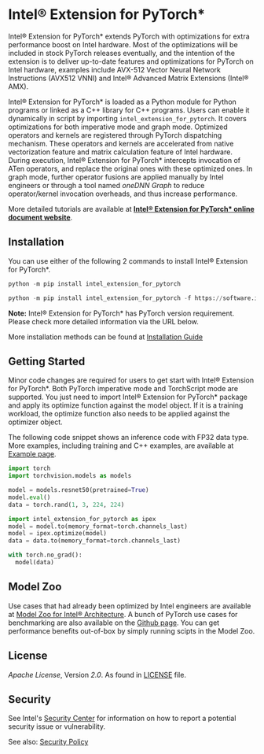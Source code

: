 # Intel® Extension for PyTorch\*

Intel® Extension for PyTorch\* extends PyTorch with optimizations for extra performance boost on Intel hardware. Most of the optimizations will be included in stock PyTorch releases eventually, and the intention of the extension is to deliver up-to-date features and optimizations for PyTorch on Intel hardware, examples include AVX-512 Vector Neural Network Instructions (AVX512 VNNI) and Intel® Advanced Matrix Extensions (Intel® AMX).

Intel® Extension for PyTorch\* is loaded as a Python module for Python programs or linked as a C++ library for C++ programs. Users can enable it dynamically in script by importing `intel_extension_for_pytorch`. It covers optimizations for both imperative mode and graph mode. Optimized operators and kernels are registered through PyTorch dispatching mechanism. These operators and kernels are accelerated from native vectorization feature and matrix calculation feature of Intel hardware. During execution, Intel® Extension for PyTorch\* intercepts invocation of ATen operators, and replace the original ones with these optimized ones. In graph mode, further operator fusions are applied manually by Intel engineers or through a tool named *oneDNN Graph* to reduce operator/kernel invocation overheads, and thus increase performance.

More detailed tutorials are available at [**Intel® Extension for PyTorch\* online document website**](https://intel.github.io/intel-extension-for-pytorch/).

## Installation

You can use either of the following 2 commands to install Intel® Extension for PyTorch\*.

```python
python -m pip install intel_extension_for_pytorch
```

```python
python -m pip install intel_extension_for_pytorch -f https://software.intel.com/ipex-whl-stable
```

**Note:** Intel® Extension for PyTorch\* has PyTorch version requirement. Please check more detailed information via the URL below.

More installation methods can be found at [Installation Guide](https://intel.github.io/intel-extension-for-pytorch/tutorials/installation.html)

## Getting Started

Minor code changes are required for users to get start with Intel® Extension for PyTorch\*. Both PyTorch imperative mode and TorchScript mode are supported. You just need to import Intel® Extension for PyTorch\* package and apply its optimize function against the model object. If it is a training workload, the optimize function also needs to be applied against the optimizer object.

The following code snippet shows an inference code with FP32 data type. More examples, including training and C++ examples, are available at [Example page](https://intel.github.io/intel-extension-for-pytorch/tutorials/examples.html).

```python
import torch
import torchvision.models as models

model = models.resnet50(pretrained=True)
model.eval()
data = torch.rand(1, 3, 224, 224)

import intel_extension_for_pytorch as ipex
model = model.to(memory_format=torch.channels_last)
model = ipex.optimize(model)
data = data.to(memory_format=torch.channels_last)

with torch.no_grad():
  model(data)
```

## Model Zoo

Use cases that had already been optimized by Intel engineers are available at [Model Zoo for Intel® Architecture](https://github.com/IntelAI/models/tree/pytorch-r1.10-models). A bunch of PyTorch use cases for benchmarking are also available on the [Github page](https://github.com/IntelAI/models/tree/pytorch-r1.10-models/benchmarks#pytorch-use-cases). You can get performance benefits out-of-box by simply running scipts in the Model Zoo.

## License

_Apache License_, Version _2.0_. As found in [LICENSE](https://github.com/intel/intel-extension-for-pytorch/blob/master/LICENSE.txt) file.

## Security

See Intel's [Security Center](https://www.intel.com/content/www/us/en/security-center/default.html)
for information on how to report a potential security issue or vulnerability.

See also: [Security Policy](SECURITY.md)

